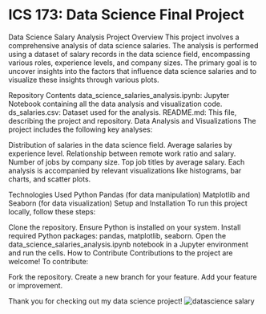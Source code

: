 # ICS 173: Data Science Final Project

Data Science Salary Analysis 
Project Overview
This project involves a comprehensive analysis of data science salaries. The analysis is performed using a dataset of salary records in the data science field, encompassing various roles, experience levels, and company sizes. The primary goal is to uncover insights into the factors that influence data science salaries and to visualize these insights through various plots.

Repository Contents
data_science_salaries_analysis.ipynb: Jupyter Notebook containing all the data analysis and visualization code.
ds_salaries.csv: Dataset used for the analysis.
README.md: This file, describing the project and repository.
Data Analysis and Visualizations
The project includes the following key analyses:

Distribution of salaries in the data science field.
Average salaries by experience level.
Relationship between remote work ratio and salary.
Number of jobs by company size.
Top job titles by average salary.
Each analysis is accompanied by relevant visualizations like histograms, bar charts, and scatter plots.

Technologies Used
Python
Pandas (for data manipulation)
Matplotlib and Seaborn (for data visualization)
Setup and Installation
To run this project locally, follow these steps:

Clone the repository.
Ensure Python is installed on your system.
Install required Python packages: pandas, matplotlib, seaborn.
Open the data_science_salaries_analysis.ipynb notebook in a Jupyter environment and run the cells.
How to Contribute
Contributions to the project are welcome! To contribute:

Fork the repository.
Create a new branch for your feature.
Add your feature or improvement.

Thank you for checking out my data science project!
![datascience salary](https://github.com/SammyCode002/ICS173-Final-Project/assets/139438647/9baa4f63-951e-4602-95a8-2a9b490cc79e)
